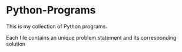 # Python-Programs

This is my collection of Python programs.

Each file contains an unique problem statement and its corresponding solution
